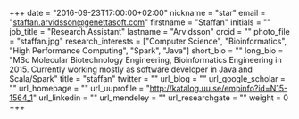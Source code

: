 +++
date = "2016-09-23T17:00:00+02:00"
nickname = "star"
email = "staffan.arvidsson@genettasoft.com"
firstname = "Staffan"
initials = ""
job_title = "Research Assistant"
lastname = "Arvidsson"
orcid = ""
photo_file = "staffan.jpg"
research_interests = ["Computer Science", "Bioinformatics", "High Performance Computing", "Spark", "Java"]
short_bio = ""
long_bio = "MSc Molecular Biotechnology Engineering, Bioinformatics Engineering in 2015. Currently working mostly as software developer in Java and Scala/Spark"
title = "staffan"
twitter = ""
url_blog = ""
url_google_scholar = ""
url_homepage = ""
url_uuprofile = "http://katalog.uu.se/empinfo?id=N15-1564_1"
url_linkedin = ""
url_mendeley = ""
url_researchgate = ""
weight = 0
+++

